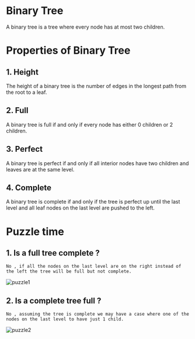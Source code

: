 # Binary Tree

A binary tree is a tree where every node has at most two children.

# Properties of Binary Tree

## 1. Height

The height of a binary tree is the number of edges in the longest path from the root to a leaf.

## 2. Full

A binary tree is full if and only if every node has either 0 children or 2 children.

## 3. Perfect

A binary tree is perfect if and only if all interior nodes have two children and leaves are at the same level.

## 4. Complete

A binary tree is complete if and only if the tree is perfect up until the last level and all leaf nodes on the last level are pushed to the left.

# Puzzle time

## 1. Is a full tree complete ?

    No , if all the nodes on the last level are on the right instead of the left the tree will be full but not complete.

![puzzle1](https://user-images.githubusercontent.com/39644109/123084611-fcd7e400-d43e-11eb-84fa-1daf7616419e.png)

## 2. Is a complete tree full ?

    No , assuming the tree is complete we may have a case where one of the nodes on the last level to have just 1 child.

![puzzle2](https://user-images.githubusercontent.com/39644109/123085256-a6b77080-d43f-11eb-8071-13f1c3ba344b.png)
